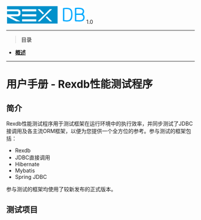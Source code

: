 ![](resource/logo.png) 1.0

----------

> **目录**

- [**概述**](#user-content-summary)

----------

# 用户手册 - Rexdb性能测试程序 #

## <div id="intro">简介</div> ##

Rexdb性能测试程序用于测试框架在运行环境中的执行效率，并同步测试了JDBC接调用及各主流ORM框架，以便为您提供一个全方位的参考。参与测试的框架包括：

- Rexdb
- JDBC直接调用
- Hibernate
- Mybatis
- Spring JDBC

参与测试的框架均使用了较新发布的正式版本。

## 测试项目 ##



